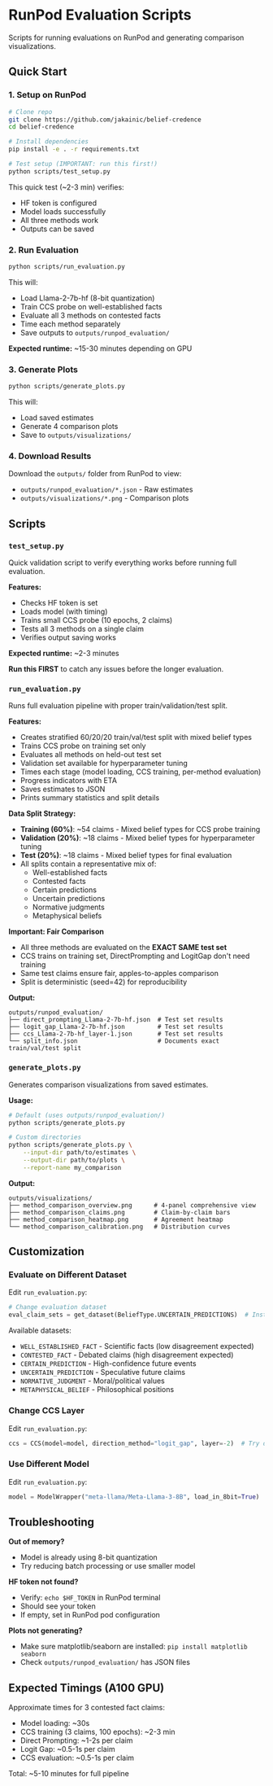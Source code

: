 # RunPod Evaluation Scripts

Scripts for running evaluations on RunPod and generating comparison visualizations.

## Quick Start

### 1. Setup on RunPod

```bash
# Clone repo
git clone https://github.com/jakainic/belief-credence
cd belief-credence

# Install dependencies
pip install -e . -r requirements.txt

# Test setup (IMPORTANT: run this first!)
python scripts/test_setup.py
```

This quick test (~2-3 min) verifies:
- HF token is configured
- Model loads successfully
- All three methods work
- Outputs can be saved

### 2. Run Evaluation

```bash
python scripts/run_evaluation.py
```

This will:
- Load Llama-2-7b-hf (8-bit quantization)
- Train CCS probe on well-established facts
- Evaluate all 3 methods on contested facts
- Time each method separately
- Save outputs to `outputs/runpod_evaluation/`

**Expected runtime:** ~15-30 minutes depending on GPU

### 3. Generate Plots

```bash
python scripts/generate_plots.py
```

This will:
- Load saved estimates
- Generate 4 comparison plots
- Save to `outputs/visualizations/`

### 4. Download Results

Download the `outputs/` folder from RunPod to view:
- `outputs/runpod_evaluation/*.json` - Raw estimates
- `outputs/visualizations/*.png` - Comparison plots

## Scripts

### `test_setup.py`

Quick validation script to verify everything works before running full evaluation.

**Features:**
- Checks HF token is set
- Loads model (with timing)
- Trains small CCS probe (10 epochs, 2 claims)
- Tests all 3 methods on a single claim
- Verifies output saving works

**Expected runtime:** ~2-3 minutes

**Run this FIRST** to catch any issues before the longer evaluation.

### `run_evaluation.py`

Runs full evaluation pipeline with proper train/validation/test split.

**Features:**
- Creates stratified 60/20/20 train/val/test split with mixed belief types
- Trains CCS probe on training set only
- Evaluates all methods on held-out test set
- Validation set available for hyperparameter tuning
- Times each stage (model loading, CCS training, per-method evaluation)
- Progress indicators with ETA
- Saves estimates to JSON
- Prints summary statistics and split details

**Data Split Strategy:**
- **Training (60%)**: ~54 claims - Mixed belief types for CCS probe training
- **Validation (20%)**: ~18 claims - Mixed belief types for hyperparameter tuning
- **Test (20%)**: ~18 claims - Mixed belief types for final evaluation
- All splits contain a representative mix of:
  - Well-established facts
  - Contested facts
  - Certain predictions
  - Uncertain predictions
  - Normative judgments
  - Metaphysical beliefs

**Important: Fair Comparison**
- All three methods are evaluated on the **EXACT SAME test set**
- CCS trains on training set, DirectPrompting and LogitGap don't need training
- Same test claims ensure fair, apples-to-apples comparison
- Split is deterministic (seed=42) for reproducibility

**Output:**
```
outputs/runpod_evaluation/
├── direct_prompting_Llama-2-7b-hf.json  # Test set results
├── logit_gap_Llama-2-7b-hf.json         # Test set results
├── ccs_Llama-2-7b-hf_layer-1.json       # Test set results
└── split_info.json                      # Documents exact train/val/test split
```

### `generate_plots.py`

Generates comparison visualizations from saved estimates.

**Usage:**
```bash
# Default (uses outputs/runpod_evaluation/)
python scripts/generate_plots.py

# Custom directories
python scripts/generate_plots.py \
    --input-dir path/to/estimates \
    --output-dir path/to/plots \
    --report-name my_comparison
```

**Output:**
```
outputs/visualizations/
├── method_comparison_overview.png      # 4-panel comprehensive view
├── method_comparison_claims.png        # Claim-by-claim bars
├── method_comparison_heatmap.png       # Agreement heatmap
└── method_comparison_calibration.png   # Distribution curves
```

## Customization

### Evaluate on Different Dataset

Edit `run_evaluation.py`:

```python
# Change evaluation dataset
eval_claim_sets = get_dataset(BeliefType.UNCERTAIN_PREDICTIONS)  # Instead of CONTESTED_FACT
```

Available datasets:
- `WELL_ESTABLISHED_FACT` - Scientific facts (low disagreement expected)
- `CONTESTED_FACT` - Debated claims (high disagreement expected)
- `CERTAIN_PREDICTION` - High-confidence future events
- `UNCERTAIN_PREDICTION` - Speculative future claims
- `NORMATIVE_JUDGMENT` - Moral/political values
- `METAPHYSICAL_BELIEF` - Philosophical positions

### Change CCS Layer

Edit `run_evaluation.py`:

```python
ccs = CCS(model=model, direction_method="logit_gap", layer=-2)  # Try different layer
```

### Use Different Model

Edit `run_evaluation.py`:

```python
model = ModelWrapper("meta-llama/Meta-Llama-3-8B", load_in_8bit=True)
```

## Troubleshooting

**Out of memory?**
- Model is already using 8-bit quantization
- Try reducing batch processing or use smaller model

**HF token not found?**
- Verify: `echo $HF_TOKEN` in RunPod terminal
- Should see your token
- If empty, set in RunPod pod configuration

**Plots not generating?**
- Make sure matplotlib/seaborn are installed: `pip install matplotlib seaborn`
- Check `outputs/runpod_evaluation/` has JSON files

## Expected Timings (A100 GPU)

Approximate times for 3 contested fact claims:

- Model loading: ~30s
- CCS training (3 claims, 100 epochs): ~2-3 min
- Direct Prompting: ~1-2s per claim
- Logit Gap: ~0.5-1s per claim
- CCS evaluation: ~0.5-1s per claim

Total: ~5-10 minutes for full pipeline
